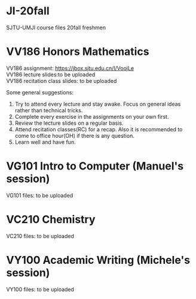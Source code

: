 # JI-20fall
SJTU-UMJI course files 20fall freshmen

# VV186 Honors Mathematics
VV186 assignment: https://jbox.sjtu.edu.cn/l/VoojLe                                        
VV186 lecture slides:to be uploaded                      
VV186 recitation class slides: to be uploaded 

Some general suggestions:
1. Try to attend every lecture and stay awake. Focus on general ideas rather than technical tricks. 
2. Complete every exercise in the assignments on your own first. 
3. Review the lecture slides on a regular basis. 
4. Attend recitation classes(RC) for a recap. Also it is recommended to come to office hour(OH) if there is any question. 
5. Learn well and have fun.

# VG101 Intro to Computer (Manuel's session) 
VG101 files: to be uploaded 

# VC210 Chemistry
VC210 files: to be uploaded

# VY100 Academic Writing (Michele's session)
VY100 files: to be uploaded

